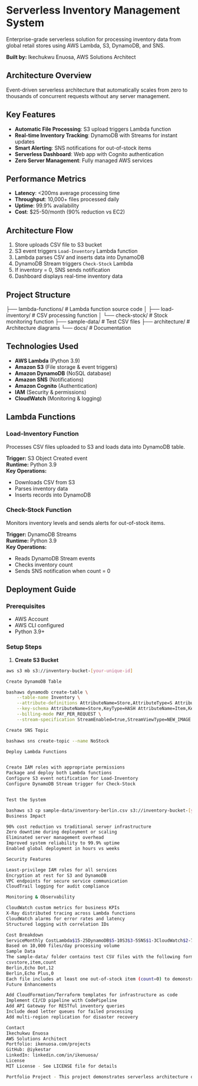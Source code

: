 # Serverless Inventory Management System

Enterprise-grade serverless solution for processing inventory data from global retail stores using AWS Lambda, S3, DynamoDB, and SNS.

**Built by:** Ikechukwu Enuosa, AWS Solutions Architect

## Architecture Overview

Event-driven serverless architecture that automatically scales from zero to thousands of concurrent requests without any server management.

## Key Features

- **Automatic File Processing**: S3 upload triggers Lambda function
- **Real-time Inventory Tracking**: DynamoDB with Streams for instant updates
- **Smart Alerting**: SNS notifications for out-of-stock items
- **Serverless Dashboard**: Web app with Cognito authentication
- **Zero Server Management**: Fully managed AWS services

## Performance Metrics

- **Latency**: <200ms average processing time
- **Throughput**: 10,000+ files processed daily
- **Uptime**: 99.9% availability
- **Cost**: $25-50/month (90% reduction vs EC2)

## Architecture Flow

1. Store uploads CSV file to S3 bucket
2. S3 event triggers `Load-Inventory` Lambda function
3. Lambda parses CSV and inserts data into DynamoDB
4. DynamoDB Stream triggers `Check-Stock` Lambda
5. If inventory = 0, SNS sends notification
6. Dashboard displays real-time inventory data

## Project Structure
├── lambda-functions/       # Lambda function source code
│   ├── load-inventory/    # CSV processing function
│   └── check-stock/       # Stock monitoring function
├── sample-data/           # Test CSV files
├── architecture/          # Architecture diagrams
└── docs/                  # Documentation

## Technologies Used

- **AWS Lambda** (Python 3.9)
- **Amazon S3** (File storage & event triggers)
- **Amazon DynamoDB** (NoSQL database)
- **Amazon SNS** (Notifications)
- **Amazon Cognito** (Authentication)
- **IAM** (Security & permissions)
- **CloudWatch** (Monitoring & logging)

## Lambda Functions

### Load-Inventory Function
Processes CSV files uploaded to S3 and loads data into DynamoDB table.

**Trigger:** S3 Object Created event  
**Runtime:** Python 3.9  
**Key Operations:**
- Downloads CSV from S3
- Parses inventory data
- Inserts records into DynamoDB

### Check-Stock Function
Monitors inventory levels and sends alerts for out-of-stock items.

**Trigger:** DynamoDB Streams  
**Runtime:** Python 3.9  
**Key Operations:**
- Reads DynamoDB Stream events
- Checks inventory count
- Sends SNS notification when count = 0

## Deployment Guide

### Prerequisites
- AWS Account
- AWS CLI configured
- Python 3.9+

### Setup Steps

1. **Create S3 Bucket**
```bash
aws s3 mb s3://inventory-bucket-[your-unique-id]

Create DynamoDB Table

bashaws dynamodb create-table \
    --table-name Inventory \
    --attribute-definitions AttributeName=Store,AttributeType=S AttributeName=Item,AttributeType=S \
    --key-schema AttributeName=Store,KeyType=HASH AttributeName=Item,KeyType=RANGE \
    --billing-mode PAY_PER_REQUEST \
    --stream-specification StreamEnabled=true,StreamViewType=NEW_IMAGE

Create SNS Topic

bashaws sns create-topic --name NoStock

Deploy Lambda Functions


Create IAM roles with appropriate permissions
Package and deploy both Lambda functions
Configure S3 event notification for Load-Inventory
Configure DynamoDB Stream trigger for Check-Stock


Test the System

bashaws s3 cp sample-data/inventory-berlin.csv s3://inventory-bucket-[your-id]/
Business Impact

90% cost reduction vs traditional server infrastructure
Zero downtime during deployment or scaling
Eliminated server management overhead
Improved system reliability to 99.9% uptime
Enabled global deployment in hours vs weeks

Security Features

Least-privilege IAM roles for all services
Encryption at rest for S3 and DynamoDB
VPC endpoints for secure service communication
CloudTrail logging for audit compliance

Monitoring & Observability

CloudWatch custom metrics for business KPIs
X-Ray distributed tracing across Lambda functions
CloudWatch alarms for error rates and latency
Structured logging with correlation IDs

Cost Breakdown
ServiceMonthly CostLambda$15-25DynamoDB$5-10S3$3-5SNS$1-3CloudWatch$2-7Total$26-50
Based on 10,000 files/day processing volume
Sample Data
The sample-data/ folder contains test CSV files with the following format:
csvstore,item,count
Berlin,Echo Dot,12
Berlin,Echo Plus,0
Each file includes at least one out-of-stock item (count=0) to demonstrate the alerting functionality.
Future Enhancements

Add CloudFormation/Terraform templates for infrastructure as code
Implement CI/CD pipeline with CodePipeline
Add API Gateway for RESTful inventory queries
Include dead letter queues for failed processing
Add multi-region replication for disaster recovery

Contact
Ikechukwu Enuosa
AWS Solutions Architect
Portfolio: ikenuosa.com/projects
GitHub: @iykestar
LinkedIn: linkedin.com/in/ikenuosa/
License
MIT License - See LICENSE file for details

Portfolio Project - This project demonstrates serverless architecture design, AWS service integration, and event-driven programming patterns.
